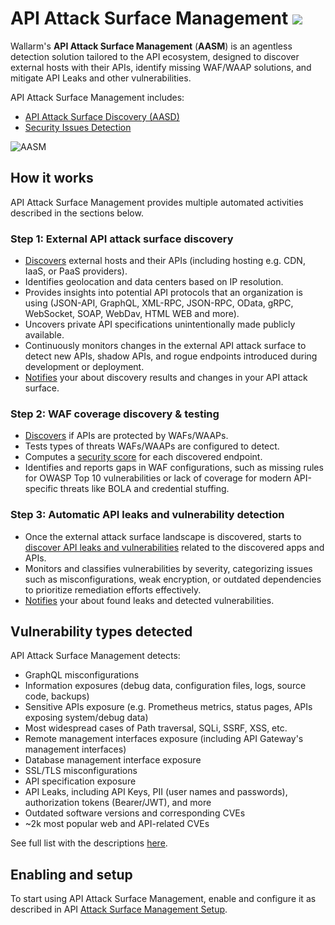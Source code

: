 # API Attack Surface Management  <a href="../../about-wallarm/subscription-plans/#api-attack-surface"><img src="../../images/api-attack-surface-tag.svg" style="border: none;"></a>

Wallarm's **API Attack Surface Management** (**AASM**) is an agentless detection solution  tailored to the API ecosystem, designed to discover external hosts with their APIs, identify missing WAF/WAAP solutions, and mitigate API Leaks and other vulnerabilities.

API Attack Surface Management includes:

* [API Attack Surface Discovery (AASD)](api-surface.md)
* [Security Issues Detection](security-issues.md)

![AASM](../images/api-attack-surface/aasm.png)

## How it works

API Attack Surface Management provides multiple automated activities described in the sections below.

### Step 1: External API attack surface discovery

* [Discovers](api-surface.md) external hosts and their APIs (including hosting e.g. CDN, IaaS, or PaaS providers).
* Identifies geolocation and data centers based on IP resolution.
* Provides insights into potential API protocols that an organization is using (JSON-API, GraphQL, XML-RPC, JSON-RPC, OData, gRPC, WebSocket, SOAP, WebDav, HTML WEB and more).
* Uncovers private API specifications unintentionally made publicly available.
* Continuously monitors changes in the external API attack surface to detect new APIs, shadow APIs, and rogue endpoints introduced during development or deployment.
* [Notifies](setup.md#notifications) your about discovery results and changes in your API attack surface.

### Step 2: WAF coverage discovery & testing

* [Discovers](api-surface.md) if APIs are protected by WAFs/WAAPs.
* Tests types of threats WAFs/WAAPs are configured to detect.
* Computes a [security score](api-surface.md#security-posture) for each discovered endpoint.
* Identifies and reports gaps in WAF configurations, such as missing rules for OWASP Top 10 vulnerabilities or lack of coverage for modern API-specific threats like BOLA and credential stuffing.

### Step 3: Automatic API leaks and vulnerability detection

* Once the external attack surface landscape is discovered, starts to [discover API leaks and vulnerabilities](security-issues.md) related to the discovered apps and APIs.
* Monitors and classifies vulnerabilities by severity, categorizing issues such as misconfigurations, weak encryption, or outdated dependencies to prioritize remediation efforts effectively.
* [Notifies](setup.md#notifications) your about found leaks and detected vulnerabilities.

## Vulnerability types detected

API Attack Surface Management detects:

* GraphQL misconfigurations
* Information exposures (debug data, configuration files, logs, source code, backups)
* Sensitive APIs exposure (e.g. Prometheus metrics, status pages, APIs exposing system/debug data)
* Most widespread cases of Path traversal, SQLi, SSRF, XSS, etc.
* Remote management interfaces exposure (including API Gateway's management interfaces)
* Database management interface exposure
* SSL/TLS misconfigurations
* API specification exposure
* API Leaks, including API Keys, PII (user names and passwords), authorization tokens (Bearer/JWT), and more 
* Outdated software versions and corresponding CVEs
* ~2k most popular web and API-related CVEs

See full list with the descriptions [here](security-issues.md#list-of-detected-issues).

## Enabling and setup

To start using API Attack Surface Management, enable and configure it as described in API [Attack Surface Management Setup](setup.md).
